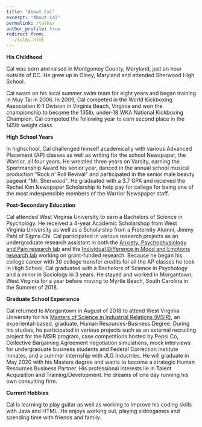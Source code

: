 ```yaml
---
title: "About Cal"
excerpt: "About Cal"
permalink: /talks/
author_profile: true
redirect from: 
  -/talks.html
---
```



**His Childhood**

Cal was born and raised in Montgomey County, Maryland, just an hour outside of DC. He grew up in Olney, Maryland and attended Sherwood High School.  


Cal swam on his local summer swim team for eight years and began training in Muy Tai in 2006. In 2009, Cal competed in the World Kickboxing Association K-1 Division in Virginia Beach, Virginia and won the championship to become the 135lb, under-18 WKA National Kickboxing Champion. Cal competed the following year to earn second place in the 145lb weight class. 


**High School Years**

In highschool, Cal challenged himself academically with various Advanced Placement (AP) classes as well as writing for the school Newspaper, the Warrior, all four years. He wrestled three years on Varsity, earning the Sportmanship Award his senior year, danced in the annual school musical production "Rock n' Roll Revival" and participated in the senior male beauty pageant "Mr. Sherwood". He graduated with a 3.7 GPA and received the Rachel Kim Newspaper Scholarship to help pay for college for being one of the most indespencible members of the Warrior Newspaper staff.   

**Post-Secondary Education**

Cal attended West Virginia University to earn a Bachelors of Science in Psychology. He received a 4-year Academic Scholarshop from West Virginia University as well as a Scholarship from a Fraternity Alumni, Jimmy Pahl of Sigma Chi. Cal participated in various research projects as an undergraduate research assistant in both the [Anxiety, Psychophysiology and Pain research lab](https://danielmcneil.faculty.wvu.edu/applaboratory "") and the [Individual Difference in Mood and Emotions research lab](http://www.amygentzler.com/ "") working on grant-funded research. Because he began his college career with 30 college transfer credits for all the AP classes he took in High School, Cal graduated with a Bachelors of Science in Psychology and a minor in Sociology in 3 years. He stayed and worked in Morgantown, West Virginia for a year before moving to Myrtle Beach, South Carolina in the Summer of 2018. 

**Graduate School Experience**

Cal returned to Morgantown in August of 2018 to attend West Virginia University for his [Masters of Science in Industrial Relations (MSIR)](https://business.wvu.edu/academics/management-department/ms-industrial-relations ""), an experiental-based, graduate, Human Resources-Business Degree. During his studies, he participated in various projects such as an external recruiting project for the MSIR program, case competitions hosted by Pepsi Co, Collective Bargaining Agreement negotiation simulations, mock interviews for undergraduate business students and Federal Correction Institute inmates, and a summer internship with JLG Industries. He will graduate in May 2020 with his Masters degree and wants to become a strategic Human Resources Business Partner. His professional interests lie in Talent Acquisition and Training/Development. He dreams of one day running his own consulting firm.  

**Current Hobbies**

Cal is learning to play guitar as well as working to improve his coding skills with Java and HTML. He enjoys working out, playing videogames and spending time with friends and family. 


